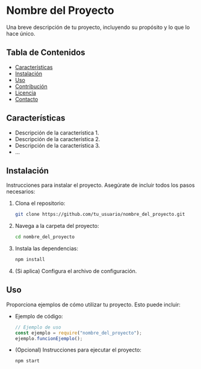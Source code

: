 # Nombre del Proyecto

Una breve descripción de tu proyecto, incluyendo su propósito y lo que lo hace único.

## Tabla de Contenidos

- [Características](#características)
- [Instalación](#instalación)
- [Uso](#uso)
- [Contribución](#contribución)
- [Licencia](#licencia)
- [Contacto](#contacto)

## Características

- Descripción de la característica 1.
- Descripción de la característica 2.
- Descripción de la característica 3.
- ...

## Instalación

Instrucciones para instalar el proyecto. Asegúrate de incluir todos los pasos necesarios:

1. Clona el repositorio:
   ```bash
   git clone https://github.com/tu_usuario/nombre_del_proyecto.git
   ```
2. Navega a la carpeta del proyecto:
   ```bash
   cd nombre_del_proyecto
   ```
3. Instala las dependencias:
   ```bash
   npm install
   ```
4. (Si aplica) Configura el archivo de configuración.

## Uso

Proporciona ejemplos de cómo utilizar tu proyecto. Esto puede incluir:

- Ejemplo de código:

  ```javascript
  // Ejemplo de uso
  const ejemplo = require("nombre_del_proyecto");
  ejemplo.funcionEjemplo();
  ```

- (Opcional) Instrucciones para ejecutar el proyecto:
  ```bash
  npm start
  ```
